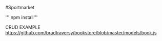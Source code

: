 #Sportmarket

''' npm install'''

CRUD EXAMPLE
https://github.com/bradtraversy/bookstore/blob/master/models/book.js
